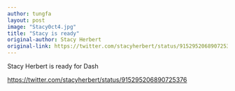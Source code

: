 ```yaml
---
author: tungfa
layout: post
image: "Stacy0ct4.jpg"
title: "Stacy is ready"
original-author: Stacy Herbert
original-link: https://twitter.com/stacyherbert/status/915295206890725376
---
```


Stacy Herbert is ready for Dash

<https://twitter.com/stacyherbert/status/915295206890725376>
